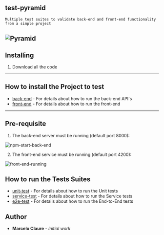 ## test-pyramid
```
Multiple test suites to validate back-end and front-end functionality from a simple project
```
![Pyramid](https://user-images.githubusercontent.com/24611413/67211292-7c9ae900-f3e8-11e9-8506-25d91f7f3ecf.jpg)
---
## Installing

1. Download all the code
---

## How to install the Project to test

* [back-end](https://github.com/mclaure/test-pyramid/tree/master/src/back-end) - For details about how to run the back-end API's 
* [front-end](https://github.com/mclaure/test-pyramid/tree/master/src/front-end) - For details about how to run the front-end 

---
## Pre-requisite
1. The back-end server must be running (default port 8000):

![npm-start-back-end](https://user-images.githubusercontent.com/24611413/67206646-13af7300-f3e0-11e9-8474-040a7dc4e94d.jpg)

2. The front-end service must be running (default port 4200):

![front-end-running](https://user-images.githubusercontent.com/24611413/67209810-0d23fa00-f3e6-11e9-8812-2da29c8c6d20.jpg)

## How to run the Tests Suites

* [unit-test](https://github.com/mclaure/test-pyramid/tree/master/test/unit-test) - For details about how to run the Unit tests 
* [service-test](https://github.com/mclaure/test-pyramid/tree/master/test/service-test) - For details about how to run the Service tests
* [e2e-test](https://github.com/mclaure/test-pyramid/tree/master/test/e2e-test) - For details about how to run the End-to-End tests

## Author

* **Marcelo Claure** - *Initial work*
